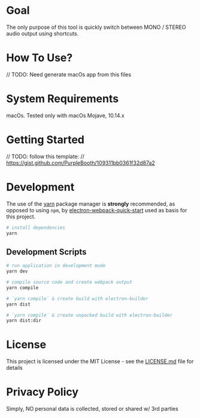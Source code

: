 # Goal

The only purpose of this tool is quickly switch between MONO / STEREO audio output using shortcuts.

# How To Use?

// TODO: Need generate macOs app from this files

# System Requirements


macOs. Tested only with macOs Mojave, 10.14.x

# Getting Started

// TODO: follow this template: 
// https://gist.github.com/PurpleBooth/109311bb0361f32d87a2

# Development

The use of the [yarn](https://yarnpkg.com/) package manager is **strongly** recommended, as opposed to using `npm`, by [electron-webpack-quick-start](https://github.com/electron-userland/electron-webpack-quick-start) used as basis for this project.

```bash
# install dependencies
yarn
```

## Development Scripts

```bash
# run application in development mode
yarn dev

# compile source code and create webpack output
yarn compile

# `yarn compile` & create build with electron-builder
yarn dist

# `yarn compile` & create unpacked build with electron-builder
yarn dist:dir
```


# License

This project is licensed under the MIT License - see the [LICENSE.md](https://github.com/jamland/mono-switch/blob/master/LICENSE) file for details

# Privacy Policy

Simply, NO personal data is collected, stored or shared w/ 3rd parties
